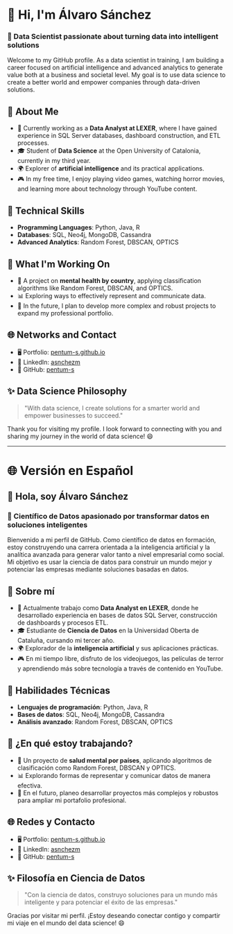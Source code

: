 # 👋 Hi, I'm Álvaro Sánchez

### 🧠 Data Scientist passionate about turning data into intelligent solutions

Welcome to my GitHub profile. As a data scientist in training, I am building a career focused on artificial intelligence and advanced analytics to generate value both at a business and societal level. My goal is to use data science to create a better world and empower companies through data-driven solutions.



## 🌟 About Me

- 💼 Currently working as a **Data Analyst at LEXER**, where I have gained experience in SQL Server databases, dashboard construction, and ETL processes.
- 🎓 Student of **Data Science** at the Open University of Catalonia, currently in my third year.
- 🌍 Explorer of **artificial intelligence** and its practical applications.
- 🎮 In my free time, I enjoy playing video games, watching horror movies, and learning more about technology through YouTube content.



## 🚀 Technical Skills

- **Programming Languages**: Python, Java, R
- **Databases**: SQL, Neo4j, MongoDB, Cassandra
- **Advanced Analytics**: Random Forest, DBSCAN, OPTICS



## 🔭 What I'm Working On

- 🧩 A project on **mental health by country**, applying classification algorithms like Random Forest, DBSCAN, and OPTICS.
- 📊 Exploring ways to effectively represent and communicate data.
- 🌟 In the future, I plan to develop more complex and robust projects to expand my professional portfolio.



## 🌐 Networks and Contact

- 🖥️ Portfolio: [pentum-s.github.io](https://pentum-s.github.io)
- 💼 LinkedIn: [asnchezm](https://www.linkedin.com/in/asnchezm/)
- 🖤 GitHub: [pentum-s](https://github.com/pentum-s)



## ✨ Data Science Philosophy

> "With data science, I create solutions for a smarter world and empower businesses to succeed."

Thank you for visiting my profile. I look forward to connecting with you and sharing my journey in the world of data science! 😄

---

# 🌐 Versión en Español

## 👋 Hola, soy Álvaro Sánchez

### 🧠 Científico de Datos apasionado por transformar datos en soluciones inteligentes

Bienvenido a mi perfil de GitHub. Como científico de datos en formación, estoy construyendo una carrera orientada a la inteligencia artificial y la analítica avanzada para generar valor tanto a nivel empresarial como social. Mi objetivo es usar la ciencia de datos para construir un mundo mejor y potenciar las empresas mediante soluciones basadas en datos.



## 🌟 Sobre mí

- 💼 Actualmente trabajo como **Data Analyst en LEXER**, donde he desarrollado experiencia en bases de datos SQL Server, construcción de dashboards y procesos ETL.
- 🎓 Estudiante de **Ciencia de Datos** en la Universidad Oberta de Cataluña, cursando mi tercer año.
- 🌍 Explorador de la **inteligencia artificial** y sus aplicaciones prácticas.
- 🎮 En mi tiempo libre, disfruto de los videojuegos, las películas de terror y aprendiendo más sobre tecnología a través de contenido en YouTube.



## 🚀 Habilidades Técnicas

- **Lenguajes de programación**: Python, Java, R
- **Bases de datos**: SQL, Neo4j, MongoDB, Cassandra
- **Análisis avanzado**: Random Forest, DBSCAN, OPTICS



## 🔭 ¿En qué estoy trabajando?

- 🧩 Un proyecto de **salud mental por países**, aplicando algoritmos de clasificación como Random Forest, DBSCAN y OPTICS.
- 📊 Explorando formas de representar y comunicar datos de manera efectiva.
- 🌟 En el futuro, planeo desarrollar proyectos más complejos y robustos para ampliar mi portafolio profesional.



## 🌐 Redes y Contacto

- 🖥️ Portfolio: [pentum-s.github.io](https://pentum-s.github.io)
- 💼 LinkedIn: [asnchezm](https://www.linkedin.com/in/asnchezm/)
- 🖤 GitHub: [pentum-s](https://github.com/pentum-s)



## ✨ Filosofía en Ciencia de Datos

> "Con la ciencia de datos, construyo soluciones para un mundo más inteligente y para potenciar el éxito de las empresas."

Gracias por visitar mi perfil. ¡Estoy deseando conectar contigo y compartir mi viaje en el mundo del data science! 😄

